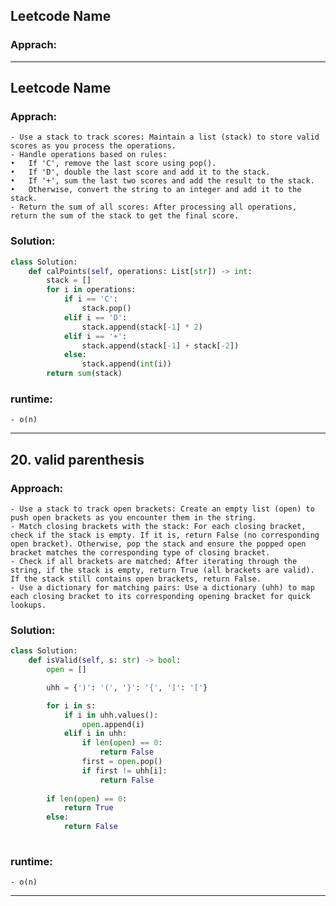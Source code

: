 ## Leetcode Name
### Apprach:


------------------

## Leetcode Name
### Apprach:
    - Use a stack to track scores: Maintain a list (stack) to store valid scores as you process the operations.
	- Handle operations based on rules:
	•	If 'C', remove the last score using pop().
	•	If 'D', double the last score and add it to the stack.
	•	If '+', sum the last two scores and add the result to the stack.
	•	Otherwise, convert the string to an integer and add it to the stack.
	- Return the sum of all scores: After processing all operations, return the sum of the stack to get the final score.

### Solution:
```py
class Solution:
    def calPoints(self, operations: List[str]) -> int:
        stack = []
        for i in operations:
            if i == 'C':
                stack.pop()
            elif i == 'D':
                stack.append(stack[-1] * 2)
            elif i == '+':
                stack.append(stack[-1] + stack[-2])
            else:
                stack.append(int(i))
        return sum(stack)
```
### runtime:
    - o(n)

------------------

## 20. valid parenthesis
### Approach:
    - Use a stack to track open brackets: Create an empty list (open) to push open brackets as you encounter them in the string.
	- Match closing brackets with the stack: For each closing bracket, check if the stack is empty. If it is, return False (no corresponding open bracket). Otherwise, pop the stack and ensure the popped open bracket matches the corresponding type of closing bracket.
	- Check if all brackets are matched: After iterating through the string, if the stack is empty, return True (all brackets are valid). If the stack still contains open brackets, return False.
	- Use a dictionary for matching pairs: Use a dictionary (uhh) to map each closing bracket to its corresponding opening bracket for quick lookups.
### Solution:
```py
class Solution:
    def isValid(self, s: str) -> bool:
        open = []

        uhh = {')': '(', '}': '{', ']': '['}

        for i in s:
            if i in uhh.values():
                open.append(i)
            elif i in uhh:
                if len(open) == 0:
                    return False
                first = open.pop()
                if first != uhh[i]:
                    return False
                    
        if len(open) == 0:
            return True
        else:
            return False
            

```

### runtime:
    - o(n)

------------------
